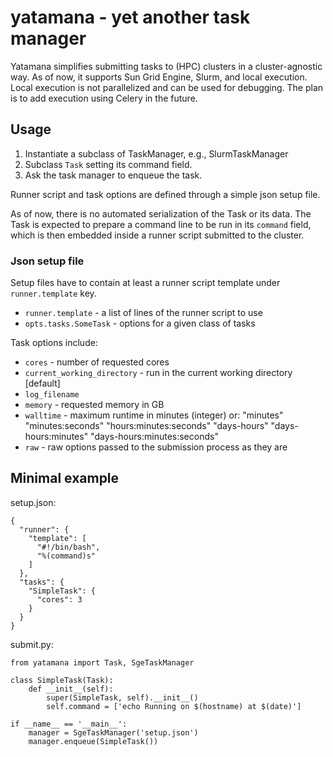 yatamana - yet another task manager
===================================

Yatamana simplifies submitting tasks to (HPC) clusters in a cluster-agnostic
way.  As of now, it supports Sun Grid Engine, Slurm, and local execution.
Local execution is not parallelized and can be used for debugging.  The plan is
to add execution using Celery in the future.


Usage
-----

1. Instantiate a subclass of TaskManager, e.g., SlurmTaskManager
2. Subclass `Task` setting its command field.
3. Ask the task manager to enqueue the task.

Runner script and task options are defined through a simple json setup file.

As of now, there is no automated serialization of the Task or its data. The
Task is expected to prepare a command line to be run in its `command` field,
which is then embedded inside a runner script submitted to the cluster.

### Json setup file

Setup files have to contain at least a runner script template under
`runner.template` key.

- `runner.template` - a list of lines of the runner script to use
- `opts.tasks.SomeTask` - options for a given class of tasks

Task options include:

- `cores` - number of requested cores
- `current_working_directory` - run in the current working directory [default]
- `log_filename`
- `memory` - requested memory in GB
- `walltime` - maximum runtime in minutes (integer) or:
        "minutes"
        "minutes:seconds"
        "hours:minutes:seconds"
        "days-hours"
        "days-hours:minutes"
        "days-hours:minutes:seconds"
- `raw` - raw options passed to the submission process as they are


Minimal example
---------------

setup.json:

    {
      "runner": {
        "template": [
          "#!/bin/bash",
          "%(command)s"
        ]
      },
      "tasks": {
        "SimpleTask": {
          "cores": 3
        }
      }
    }

submit.py:

    from yatamana import Task, SgeTaskManager

    class SimpleTask(Task):
        def __init__(self):
            super(SimpleTask, self).__init__()
            self.command = ['echo Running on $(hostname) at $(date)']

    if __name__ == '__main__':
        manager = SgeTaskManager('setup.json')
        manager.enqueue(SimpleTask())
